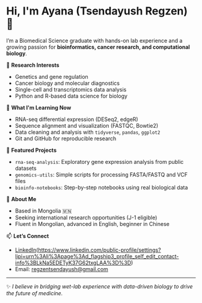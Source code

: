 # Hi, I'm Ayana (Tsendayush Regzen) 👋

I’m a Biomedical Science graduate with hands-on lab experience and a growing passion for **bioinformatics, cancer research, and computational biology**.

🔬 **Research Interests**  
- Genetics and gene regulation  
- Cancer biology and molecular diagnostics  
- Single-cell and transcriptomics data analysis  
- Python and R-based data science for biology  

🧠 **What I'm Learning Now**  
- RNA-seq differential expression (DESeq2, edgeR)  
- Sequence alignment and visualization (FASTQC, Bowtie2)  
- Data cleaning and analysis with `tidyverse`, `pandas`, `ggplot2`  
- Git and GitHub for reproducible research  

📁 **Featured Projects**  
- `rna-seq-analysis`: Exploratory gene expression analysis from public datasets  
- `genomics-utils`: Simple scripts for processing FASTA/FASTQ and VCF files  
- `bioinfo-notebooks`: Step-by-step notebooks using real biological data  

📌 **About Me**  
- Based in Mongolia 🇲🇳  
- Seeking international research opportunities (J-1 eligible)  
- Fluent in Mongolian, advanced in English, beginner in Chinese  

📫 **Let’s Connect**  
- [LinkedIn](https://www.linkedin.com/)(https://www.linkedin.com/public-profile/settings?lipi=urn%3Ali%3Apage%3Ad_flagship3_profile_self_edit_contact-info%3BLkNa5EDETyK37G62txgLAA%3D%3D)
- Email: regzentsendayush@gmail.com

---

✨ *I believe in bridging wet-lab experience with data-driven biology to drive the future of medicine.*  


<!--
**ayana-bioinfo/ayana-bioinfo** is a ✨ _special_ ✨ repository because its `README.md` (this file) appears on your GitHub profile.

Here are some ideas to get you started:

- 🔭 I’m currently working on ...
- 🌱 I’m currently learning ...
- 👯 I’m looking to collaborate on ...
- 🤔 I’m looking for help with ...
- 💬 Ask me about ...
- 📫 How to reach me: ...
- 😄 Pronouns: ...
- ⚡ Fun fact: ...
-->
